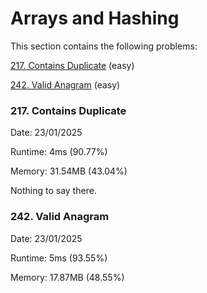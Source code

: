 # Arrays and Hashing

This section contains the following problems:

[217. Contains Duplicate](https://leetcode.com/problems/contains-duplicate/description/) (easy)

[242. Valid Anagram](https://leetcode.com/problems/valid-anagram/description/) (easy)


### 217. Contains Duplicate

Date: 23/01/2025

Runtime: 4ms (90.77%)

Memory: 31.54MB (43.04%)


Nothing to say there.

### 242. Valid Anagram

Date: 23/01/2025

Runtime: 5ms (93.55%)

Memory: 17.87MB (48.55%)